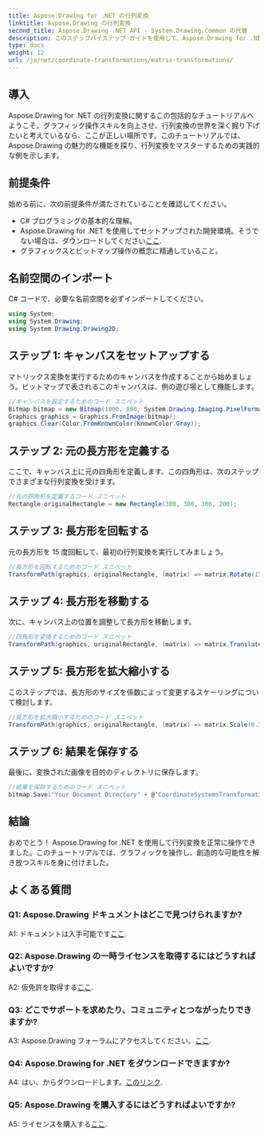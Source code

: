 ```yaml
---
title: Aspose.Drawing for .NET の行列変換
linktitle: Aspose.Drawing の行列変換
second_title: Aspose.Drawing .NET API - System.Drawing.Common の代替
description: このステップバイステップ ガイドを使用して、Aspose.Drawing for .NET での行列変換をマスターしてください。
type: docs
weight: 12
url: /ja/net/coordinate-transformations/matrix-transformations/
---
```

## 導入

Aspose.Drawing for .NET の行列変換に関するこの包括的なチュートリアルへようこそ。グラフィック操作スキルを向上させ、行列変換の世界を深く掘り下げたいと考えているなら、ここが正しい場所です。このチュートリアルでは、Aspose.Drawing の魅力的な機能を探り、行列変換をマスターするための実践的な例を示します。

## 前提条件

始める前に、次の前提条件が満たされていることを確認してください。

- C# プログラミングの基本的な理解。
-  Aspose.Drawing for .NET を使用してセットアップされた開発環境。そうでない場合は、ダウンロードしてください[ここ](https://releases.aspose.com/drawing/net/).
- グラフィックスとビットマップ操作の概念に精通していること。

## 名前空間のインポート

C# コードで、必要な名前空間を必ずインポートしてください。

```csharp
using System;
using System.Drawing;
using System.Drawing.Drawing2D;
```

## ステップ 1: キャンバスをセットアップする

マトリックス変換を実行するためのキャンバスを作成することから始めましょう。ビットマップで表されるこのキャンバスは、例の遊び場として機能します。

```csharp
//キャンバスを設定するためのコード スニペット
Bitmap bitmap = new Bitmap(1000, 800, System.Drawing.Imaging.PixelFormat.Format32bppPArgb);
Graphics graphics = Graphics.FromImage(bitmap);
graphics.Clear(Color.FromKnownColor(KnownColor.Gray));
```

## ステップ 2: 元の長方形を定義する

ここで、キャンバス上に元の四角形を定義します。この四角形は、次のステップでさまざまな行列変換を受けます。

```csharp
//元の四角形を定義するコード スニペット
Rectangle originalRectangle = new Rectangle(300, 300, 300, 200);
```

## ステップ 3: 長方形を回転する

元の長方形を 15 度回転して、最初の行列変換を実行してみましょう。

```csharp
//長方形を回転するためのコード スニペット
TransformPath(graphics, originalRectangle, (matrix) => matrix.Rotate(15.0f));
```

## ステップ 4: 長方形を移動する

次に、キャンバス上の位置を調整して長方形を移動します。

```csharp
//四角形を変換するためのコード スニペット
TransformPath(graphics, originalRectangle, (matrix) => matrix.Translate(-250, -250));
```

## ステップ 5: 長方形を拡大縮小する

このステップでは、長方形のサイズを係数によって変更するスケーリングについて検討します。

```csharp
//長方形を拡大縮小するためのコード スニペット
TransformPath(graphics, originalRectangle, (matrix) => matrix.Scale(0.3f, 0.3f));
```

## ステップ 6: 結果を保存する

最後に、変換された画像を目的のディレクトリに保存します。

```csharp
//結果を保存するためのコード スニペット
bitmap.Save("Your Document Directory" + @"CoordinateSystemsTransformations\MatrixTransformations_out.png");
```

## 結論

おめでとう！ Aspose.Drawing for .NET を使用して行列変換を正常に操作できました。このチュートリアルでは、グラフィックを操作し、創造的な可能性を解き放つスキルを身に付けました。

## よくある質問

### Q1: Aspose.Drawing ドキュメントはどこで見つけられますか?

 A1: ドキュメントは入手可能です[ここ](https://reference.aspose.com/drawing/net/).

### Q2: Aspose.Drawing の一時ライセンスを取得するにはどうすればよいですか?

 A2: 仮免許を取得する[ここ](https://purchase.aspose.com/temporary-license/).

### Q3: どこでサポートを求めたり、コミュニティとつながったりできますか?

 A3: Aspose.Drawing フォーラムにアクセスしてください。[ここ](https://forum.aspose.com/c/diagram/17).

### Q4: Aspose.Drawing for .NET をダウンロードできますか?

 A4: はい、からダウンロードします。[このリンク](https://releases.aspose.com/drawing/net/).

### Q5: Aspose.Drawing を購入するにはどうすればよいですか?

 A5: ライセンスを購入する[ここ](https://purchase.aspose.com/buy).